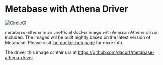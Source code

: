 # Metabase with Athena Driver

[![CircleCI](https://circleci.com/gh/stewartpark/metabase-athena.svg?style=svg)](https://circleci.com/gh/stewartpark/metabase-athena)

metabase-athena is an unofficial docker image with Amazon Athena driver included. The images will be built nightly based on the latest version of Metabase. Please visit [the docker hub page](https://hub.docker.com/r/stewartpark/metabase-athena) for more info.

The driver this image contains is at https://github.com/dacort/metabase-athena-driver
